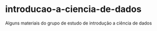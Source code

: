 # introducao-a-ciencia-de-dados
Alguns materiais do grupo de estudo de introdução a ciência de dados
